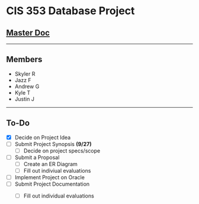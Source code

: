 # CIS 353 Database Project
## [Master Doc](https://docs.google.com/document/d/1LgntfY7G7YINdnsNOyvPwnGJwfBYG1NrA02IgJSQ03g/edit?usp=sharing)
___

## Members
* Skyler R
* Jazz F
* Andrew G
* Kyle T
* Justin J

___

## To-Do
* [x] Decide on Project Idea
* [ ] Submit Project Synopsis **(9/27)**
  * [ ] Decide on project specs/scope
* [ ] Submit a Proposal
  * [ ] Create an ER Diagram
  * [ ] Fill out indiviual evaluations
* [ ] Implement Project on Oracle
* [ ] Submit Project Documentation
  * [ ] Fill out individual evaluations

